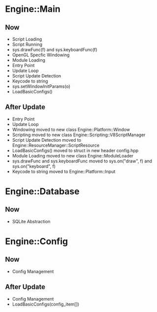 Engine::Main
==========================
Now
------------
* Script Loading
* Script Running
* sys.drawFunc(f) and sys.keyboardFunc(f)
* OpenGL Specfic Windowing
* Module Loading
* Entry Point
* Update Loop
* Script Update Detection
* Keycode to string
* sys.setWindowInitParams(o)
* LoadBasicConfigs()

After Update
-------------
* Entry Point
* Update Loop
* Windowing moved to new class Engine::Platform::Window
* Scripting moved to new class Engine::Scripting::V8ScriptManager
* Script Update Detection moved to Engine::ResourceManager::ScriptResource
* LoadBasicConfigs() moved to struct in new header config.hpp
* Module Loading moved to new class Engine::ModuleLoader
* sys.drawFunc and sys.keyboardFunc moved to sys.on("draw", f) and sys.on("keyboard", f)
* Keycode to string moved to Engine::Platform::Input

Engine::Database
==========================
Now
----------
* SQLite Abstraction

Engine::Config
==========================
Now
----------
* Config Management

After Update
-----------
* Config Management
* LoadBasicConfigs(config_item[])
